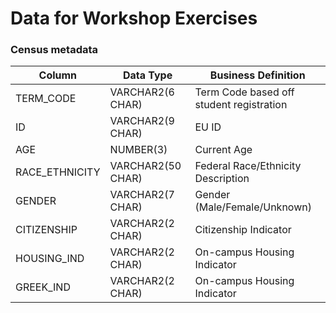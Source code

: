 # Data for Workshop Exercises

### Census metadata
| Column  | Data Type | Business Definition  |
| ------------- | ------------- |-------------|
| TERM_CODE  | VARCHAR2(6 CHAR) | Term Code based off student registration  |
| ID  | VARCHAR2(9 CHAR)  | EU ID  | 
| AGE  | NUMBER(3)  | Current Age  | 
| RACE_ETHNICITY  | VARCHAR2(50 CHAR)  | Federal Race/Ethnicity Description | 
| GENDER  | VARCHAR2(7 CHAR)  | Gender (Male/Female/Unknown) | 
| CITIZENSHIP  | VARCHAR2(2 CHAR)  | Citizenship Indicator | 
| HOUSING_IND  | VARCHAR2(2 CHAR)  | On-campus Housing Indicator | 
| GREEK_IND  | VARCHAR2(2 CHAR)  | On-campus Housing Indicator | 
